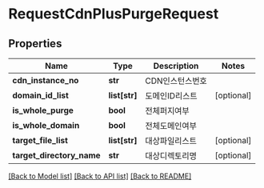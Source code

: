 # RequestCdnPlusPurgeRequest

## Properties
Name | Type | Description | Notes
------------ | ------------- | ------------- | -------------
**cdn_instance_no** | **str** | CDN인스턴스번호 | 
**domain_id_list** | **list[str]** | 도메인ID리스트 | [optional] 
**is_whole_purge** | **bool** | 전체퍼지여부 | 
**is_whole_domain** | **bool** | 전체도메인여부 | 
**target_file_list** | **list[str]** | 대상파일리스트 | [optional] 
**target_directory_name** | **str** | 대상디렉토리명 | [optional] 

[[Back to Model list]](../README.md#documentation-for-models) [[Back to API list]](../README.md#documentation-for-api-endpoints) [[Back to README]](../README.md)


